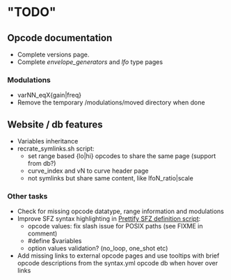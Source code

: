 # "TODO"

## Opcode documentation

- Complete versions page.
- Complete _envelope_generators_ and _lfo_ type pages

### Modulations

- varNN_eqX{gain|freq}
- Remove the temporary /modulations/moved directory when done

## Website / db features

- Variables inheritance
- recrate_symlinks.sh script:
  - set range based {lo|hi} opcodes to share the same page (support from db?)
  - curve_index and vN to curve header page
  - not symlinks but share same content, like lfoN_ratio|scale

### Other tasks

- Check for missing opcode datatype, range information and modulations
- Improve SFZ syntax highlighting in [Prettify SFZ definition script]:
	- opcode values: fix slash issue for POSIX paths (see FIXME in comment)
	- \#define $variables
	- option values validation? (no_loop, one_shot etc)
- Add missing links to external opcode pages and use tooltips with brief opcode
	descriptions from the syntax.yml opcode db when hover over links

[Prettify SFZ definition script]: /assets/js/prettify/lang-sfz.js
